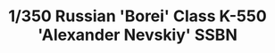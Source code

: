 ---
layout: product
title: "1/350 Russian 'Borei' Class K-550   'Alexander Nevskiy' SSBN"
price: "TBA" 
desc: "Maketa"
img_path: "/assets/img/BRNC5023.webp"
brand: "Bronco"
available: false
special_offer: false
new: false
soon: false
cat: "010000"
subcat: "015800"
subsubcat: "0N/A"
sifra: "BRNC5023"
popular: false
---